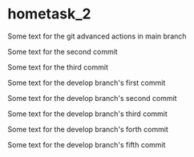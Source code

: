 # hometask_2

Some text for the git advanced actions in main branch

Some text for the second commit

Some text for the third commit

Some text for the develop branch's first commit

Some text for the develop branch's second commit

Some text for the develop branch's third commit

Some text for the develop branch's forth commit

Some text for the develop branch's fifth commit